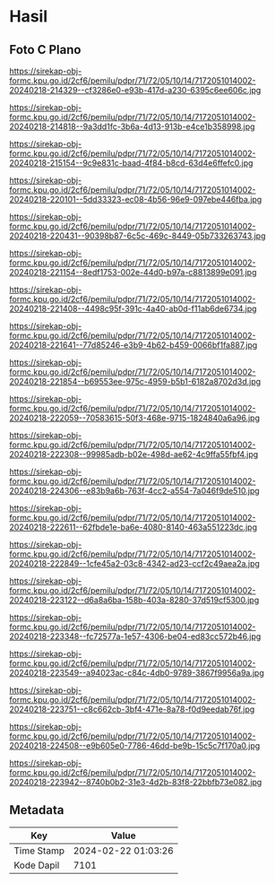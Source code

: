 # Hasil

## Foto C Plano

https://sirekap-obj-formc.kpu.go.id/2cf6/pemilu/pdpr/71/72/05/10/14/7172051014002-20240218-214329--cf3286e0-e93b-417d-a230-6395c6ee606c.jpg

https://sirekap-obj-formc.kpu.go.id/2cf6/pemilu/pdpr/71/72/05/10/14/7172051014002-20240218-214818--9a3dd1fc-3b6a-4d13-913b-e4ce1b358998.jpg

https://sirekap-obj-formc.kpu.go.id/2cf6/pemilu/pdpr/71/72/05/10/14/7172051014002-20240218-215154--9c9e831c-baad-4f84-b8cd-63d4e6ffefc0.jpg

https://sirekap-obj-formc.kpu.go.id/2cf6/pemilu/pdpr/71/72/05/10/14/7172051014002-20240218-220101--5dd33323-ec08-4b56-96e9-097ebe446fba.jpg

https://sirekap-obj-formc.kpu.go.id/2cf6/pemilu/pdpr/71/72/05/10/14/7172051014002-20240218-220431--90398b87-6c5c-469c-8449-05b733263743.jpg

https://sirekap-obj-formc.kpu.go.id/2cf6/pemilu/pdpr/71/72/05/10/14/7172051014002-20240218-221154--8edf1753-002e-44d0-b97a-c8813899e091.jpg

https://sirekap-obj-formc.kpu.go.id/2cf6/pemilu/pdpr/71/72/05/10/14/7172051014002-20240218-221408--4498c95f-391c-4a40-ab0d-f11ab6de6734.jpg

https://sirekap-obj-formc.kpu.go.id/2cf6/pemilu/pdpr/71/72/05/10/14/7172051014002-20240218-221641--77d85246-e3b9-4b62-b459-0066bf1fa887.jpg

https://sirekap-obj-formc.kpu.go.id/2cf6/pemilu/pdpr/71/72/05/10/14/7172051014002-20240218-221854--b69553ee-975c-4959-b5b1-6182a8702d3d.jpg

https://sirekap-obj-formc.kpu.go.id/2cf6/pemilu/pdpr/71/72/05/10/14/7172051014002-20240218-222059--70583615-50f3-468e-9715-1824840a6a96.jpg

https://sirekap-obj-formc.kpu.go.id/2cf6/pemilu/pdpr/71/72/05/10/14/7172051014002-20240218-222308--99985adb-b02e-498d-ae62-4c9ffa55fbf4.jpg

https://sirekap-obj-formc.kpu.go.id/2cf6/pemilu/pdpr/71/72/05/10/14/7172051014002-20240218-224306--e83b9a6b-763f-4cc2-a554-7a046f9de510.jpg

https://sirekap-obj-formc.kpu.go.id/2cf6/pemilu/pdpr/71/72/05/10/14/7172051014002-20240218-222611--62fbde1e-ba6e-4080-8140-463a551223dc.jpg

https://sirekap-obj-formc.kpu.go.id/2cf6/pemilu/pdpr/71/72/05/10/14/7172051014002-20240218-222849--1cfe45a2-03c8-4342-ad23-ccf2c49aea2a.jpg

https://sirekap-obj-formc.kpu.go.id/2cf6/pemilu/pdpr/71/72/05/10/14/7172051014002-20240218-223122--d6a8a6ba-158b-403a-8280-37d519cf5300.jpg

https://sirekap-obj-formc.kpu.go.id/2cf6/pemilu/pdpr/71/72/05/10/14/7172051014002-20240218-223348--fc72577a-1e57-4306-be04-ed83cc572b46.jpg

https://sirekap-obj-formc.kpu.go.id/2cf6/pemilu/pdpr/71/72/05/10/14/7172051014002-20240218-223549--a94023ac-c84c-4db0-9789-3867f9956a9a.jpg

https://sirekap-obj-formc.kpu.go.id/2cf6/pemilu/pdpr/71/72/05/10/14/7172051014002-20240218-223751--c8c662cb-3bf4-471e-8a78-f0d9eedab76f.jpg

https://sirekap-obj-formc.kpu.go.id/2cf6/pemilu/pdpr/71/72/05/10/14/7172051014002-20240218-224508--e9b605e0-7786-46dd-be9b-15c5c7f170a0.jpg

https://sirekap-obj-formc.kpu.go.id/2cf6/pemilu/pdpr/71/72/05/10/14/7172051014002-20240218-223942--8740b0b2-31e3-4d2b-83f8-22bbfb73e082.jpg


## Metadata

| Key        | Value               |
| ---------- | ------------------- |
| Time Stamp | 2024-02-22 01:03:26 |
| Kode Dapil | 7101                |



